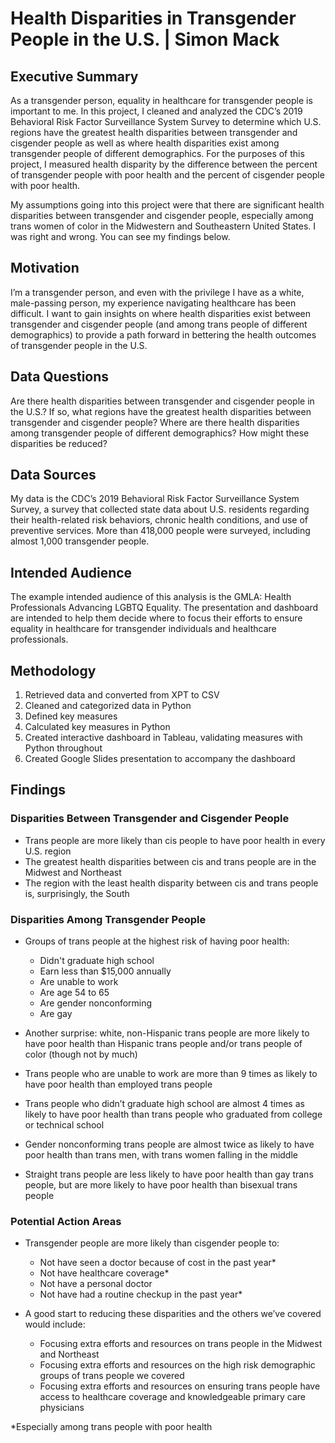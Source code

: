 # Health Disparities in Transgender People in the U.S. | Simon Mack

## Executive Summary
As a transgender person, equality in healthcare for transgender people is important to me. In this project, I cleaned and analyzed the CDC’s 2019 Behavioral Risk Factor Surveillance System Survey to determine which U.S. regions have the greatest health disparities between transgender and cisgender people as well as where health disparities exist among transgender people of different demographics. For the purposes of this project, I measured health disparity by the difference between the percent of transgender people with poor health and the percent of cisgender people with poor health.

My assumptions going into this project were that there are significant health disparities between transgender and cisgender people, especially among trans women of color in the Midwestern and Southeastern United States. I was right and wrong. You can see my findings below.


## Motivation
I’m a transgender person, and even with the privilege I have as a white, male-passing person, my experience navigating healthcare has been difficult. I want to gain insights on where health disparities exist between transgender and cisgender people (and among trans people of different demographics) to provide a path forward in bettering the health outcomes of transgender people in the U.S.


## Data Questions
Are there health disparities between transgender and cisgender people in the U.S.? If so, what regions have the greatest health disparities between transgender and cisgender people? Where are there health disparities among transgender people of different demographics? How might these disparities be reduced?


## Data Sources
My data is the CDC’s 2019 Behavioral Risk Factor Surveillance System Survey, a survey that collected state data about U.S. residents regarding their health-related risk behaviors, chronic health conditions, and use of preventive services. More than 418,000 people were surveyed, including almost 1,000 transgender people.


## Intended Audience
The example intended audience of this analysis is the GMLA: Health Professionals Advancing LGBTQ Equality. The presentation and dashboard are intended to help them decide where to focus their efforts to ensure equality in healthcare for transgender individuals and healthcare professionals.


## Methodology
1. Retrieved data and converted from XPT to CSV
2. Cleaned and categorized data in Python
3. Defined key measures
4. Calculated key measures in Python
5. Created interactive dashboard in Tableau, validating measures with Python throughout
6. Created Google Slides presentation to accompany the dashboard


## Findings


### Disparities Between Transgender and Cisgender People
- Trans people are more likely than cis people to have poor health in every U.S. region
- The greatest health disparities between cis and trans people are in the Midwest and Northeast
- The region with the least health disparity between cis and trans people is, surprisingly, the South


### Disparities Among Transgender People
- Groups of trans people at the highest risk of having poor health:
  - Didn't graduate high school
  - Earn less than $15,000 annually
  - Are unable to work
  - Are age 54 to 65
  - Are gender nonconforming
  - Are gay

- Another surprise: white, non-Hispanic trans people are more likely to have poor health than Hispanic trans people and/or trans people of color (though not by much)
- Trans people who are unable to work are more than 9 times as likely to have poor health than employed trans people
- Trans people who didn’t graduate high school are almost 4 times as likely to have poor health than trans people who graduated from college or technical school
- Gender nonconforming trans people are almost twice as likely to have poor health than trans men, with trans women falling in the middle
- Straight trans people are less likely to have poor health than gay trans people, but are more likely to have poor health than bisexual trans people


### Potential Action Areas
- Transgender people are more likely than cisgender people to:
  - Not have seen a doctor because of cost in the past year*
  - Not have healthcare coverage*
  - Not have a personal doctor
  - Not have had a routine checkup in the past year*

- A good start to reducing these disparities and the others we’ve covered would include:
  - Focusing extra efforts and resources on trans people in the Midwest and Northeast
  - Focusing extra efforts and resources on the high risk demographic groups of trans people we covered
  - Focusing extra efforts and resources on ensuring trans people have access to healthcare coverage and knowledgeable primary care physicians

*Especially among trans people with poor health
